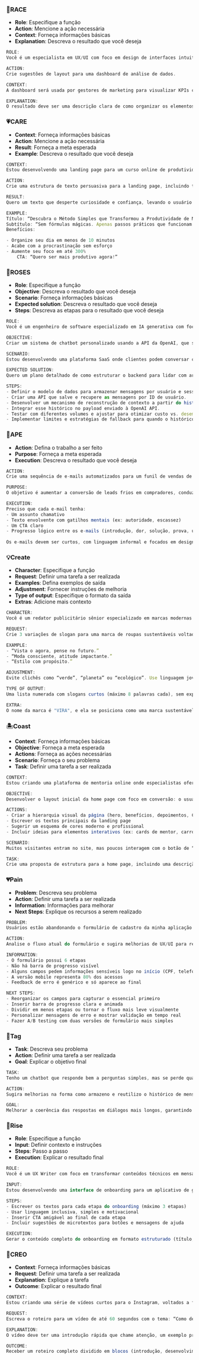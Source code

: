 ### 🏁RACE
- **Role**: Especifique a função
- **Action**: Mencione a ação necessária
- **Context**: Forneça informações básicas
- **Explanation**: Descreva o resultado que você deseja
```ts
ROLE:
Você é um especialista em UX/UI com foco em design de interfaces intuitivas.

ACTION:
Crie sugestões de layout para uma dashboard de análise de dados.

CONTEXT:
A dashboard será usada por gestores de marketing para visualizar KPIs como CAC, LTV, ROI e taxa de conversão, com dados atualizados em tempo real.

EXPLANATION:
O resultado deve ser uma descrição clara de como organizar os elementos visuais da interface (gráficos, filtros, menus, cores) para maximizar a compreensão e a usabilidade, com foco em tomada de decisão rápida.
```
### 💗CARE
- **Context**: Forneça informações básicas
- **Action**: Mencione a ação necessária
- **Result**: Forneça a meta esperada
- **Example**: Descreva o resultado que você deseja
```ts
CONTEXT:
Estou desenvolvendo uma landing page para um curso online de produtividade pessoal voltado para profissionais autônomos. O público-alvo tem entre 25 e 45 anos, já consome conteúdo de desenvolvimento pessoal, mas ainda não encontrou uma metodologia que consiga aplicar no dia a dia.

ACTION:
Crie uma estrutura de texto persuasiva para a landing page, incluindo título principal, subtítulo, tópicos de benefícios e uma chamada para ação (CTA).

RESULT:
Quero um texto que desperte curiosidade e confiança, levando o usuário a clicar no botão de inscrição.

EXAMPLE:
Título: “Descubra o Método Simples que Transformou a Produtividade de Mais de 5.000 Profissionais”  
Subtítulo: “Sem fórmulas mágicas. Apenas passos práticos que funcionam.”  
Benefícios:

- Organize seu dia em menos de 10 minutos
- Acabe com a procrastinação sem esforço
- Aumente seu foco em até 300%  
    CTA: “Quero ser mais produtivo agora!”
```
### 🌹ROSES
- **Role**: Especifique a função
- **Objective**: Descreva o resultado que você deseja
- **Scenario**: Forneça informações básicas
- **Expected solution**: Descreva o resultado que você deseja
- **Steps**: Descreva as etapas para o resultado que você deseja
```ts
ROLE:
Você é um engenheiro de software especializado em IA generativa com foco em aplicações práticas para negócios.

OBJECTIVE:
Criar um sistema de chatbot personalizado usando a API da OpenAI, que seja capaz de manter o contexto da conversa com usuários em sessões diferentes.

SCENARIO:
Estou desenvolvendo uma plataforma SaaS onde clientes podem conversar com assistentes virtuais treinados com dados específicos de seus negócios. O sistema será construído com TypeScript, NestJS no backend, e armazenará as conversas em banco de dados relacional. Queremos que o bot lembre interações passadas de um usuário para oferecer respostas mais inteligentes e contextuais.

EXPECTED SOLUTION:
Quero um plano detalhado de como estruturar o backend para lidar com armazenamento, recuperação e injeção de contexto na API da OpenAI, garantindo baixo custo e boa performance.

STEPS:
- Definir o modelo de dados para armazenar mensagens por usuário e sessão.
- Criar uma API que salve e recupere as mensagens por ID de usuário.
- Desenvolver um mecanismo de reconstrução de contexto a partir do histórico (usando summarization, se necessário).
- Integrar esse histórico no payload enviado à OpenAI API.
- Testar com diferentes volumes e ajustar para otimizar custo vs. desempenho.
- Implementar limites e estratégias de fallback para quando o histórico for muito longo.
```
### 🐒APE
- **Action**: Defina o trabalho a ser feito
- **Purpose**: Forneça a meta esperada
- **Execution**: Descreva o resultado que você deseja
```ts
ACTION:
Crie uma sequência de e-mails automatizados para um funil de vendas de um curso online de design gráfico.

PURPOSE:
O objetivo é aumentar a conversão de leads frios em compradores, conduzindo o usuário do primeiro contato até a decisão de compra em no máximo 5 e-mails.

EXECUTION:
Preciso que cada e-mail tenha:
- Um assunto chamativo
- Texto envolvente com gatilhos mentais (ex: autoridade, escassez) 
- Um CTA claro 
- Progresso lógico entre os e-mails (introdução, dor, solução, prova, urgência) 
 
Os e-mails devem ser curtos, com linguagem informal e focados em designers iniciantes que querem viver de freelas.
```
### 💡Create
- **Character**: Especifique a função
- **Request**: Definir uma tarefa a ser realizada
- **Examples**: Defina exemplos de saída
- **Adjustment**: Fornecer instruções de melhoria
- **Type of output**: Especifique o formato da saída
- **Extras**: Adicione mais contexto
```ts
CHARACTER:
Você é um redator publicitário sênior especializado em marcas modernas e descoladas.

REQUEST:
Crie 3 variações de slogan para uma marca de roupas sustentáveis voltada ao público jovem e urbano.

EXAMPLE:
- “Vista o agora, pense no futuro.”
- “Moda consciente, atitude impactante.”
- “Estilo com propósito.”

ADJUSTMENT:
Evite clichês como “verde”, “planeta” ou “ecológico”. Use linguagem jovem, criativa, com um toque de rebeldia leve.

TYPE OF OUTPUT:
Uma lista numerada com slogans curtos (máximo 8 palavras cada), sem explicações adicionais.

EXTRA:
O nome da marca é "VIRA", e ela se posiciona como uma marca sustentável, urbana e com pegada cultural. Os slogans serão usados em campanhas no Instagram, então precisam ter impacto visual e sonoro.
```
### 🏝️Coast
- **Context**: Forneça informações básicas
- **Objective**: Forneça a meta esperada
- **Actions**: Forneça as ações necessárias
- **Scenario**: Forneça o seu problema
- **Task**: Definir uma tarefa a ser realizada
```ts
CONTEXT:
Estou criando uma plataforma de mentoria online onde especialistas oferecem sessões individuais para iniciantes em suas áreas (ex: design, marketing, programação). O site será responsivo e precisa passar credibilidade e facilidade de uso.

OBJECTIVE:
Desenvolver o layout inicial da home page com foco em conversão: o usuário precisa entender o valor da mentoria em poucos segundos e ser incentivado a agendar uma sessão.

ACTIONS:
- Criar a hierarquia visual da página (hero, benefícios, depoimentos, CTA) 
- Escrever os textos principais da landing page
- Sugerir um esquema de cores moderno e profissional
- Incluir ideias para elementos interativos (ex: cards de mentor, carrossel de avaliações)

SCENARIO:
Muitos visitantes entram no site, mas poucos interagem com o botão de “Agendar Mentoria”. Acredito que o layout e o conteúdo visual/textual ainda não estão comunicando bem o diferencial da proposta.

TASK:
Crie uma proposta de estrutura para a home page, incluindo uma descrição por seção (em texto), sugestões de copy e elementos visuais que gerem confiança e ação imediata.
```
### 💔Pain
- **Problem**: Descreva seu problema
- **Action**: Definir uma tarefa a ser realizada
- **Information**: Informações para melhorar
- **Next Steps**: Explique os recursos a serem realizado
```ts
PROBLEM:
Usuários estão abandonando o formulário de cadastro da minha aplicação antes de concluir. A taxa de conversão está muito baixa, mesmo com tráfego qualificado vindo de campanhas pagas.

ACTION:
Analise o fluxo atual do formulário e sugira melhorias de UX/UI para reduzir o abandono e aumentar a taxa de finalização.

INFORMATION:
- O formulário possui 6 etapas 
- Não há barra de progresso visível 
- Alguns campos pedem informações sensíveis logo no início (CPF, telefone) 
- A versão mobile representa 80% dos acessos    
- Feedback de erro é genérico e só aparece ao final

NEXT STEPS:
- Reorganizar os campos para capturar o essencial primeiro
- Inserir barra de progresso clara e animada 
- Dividir em menos etapas ou tornar o fluxo mais leve visualmente
- Personalizar mensagens de erro e mostrar validação em tempo real
- Fazer A/B testing com duas versões de formulário mais simples
```
### 🔰Tag
- **Task**: Descreva seu problema
- **Action**: Definir uma tarefa a ser realizada
- **Goal**: Explicar o objetivo final
```ts
TASK:
Tenho um chatbot que responde bem a perguntas simples, mas se perde quando a conversa se estende por várias mensagens. Ele não mantém o contexto adequadamente.

ACTION:
Sugira melhorias na forma como armazeno e reutilizo o histórico de mensagens para manter o contexto da conversa com qualidade, usando a API da OpenAI.

GOAL:
Melhorar a coerência das respostas em diálogos mais longos, garantindo que o chatbot entenda o que foi dito anteriormente e responda de forma contextual e natural, como uma conversa humana fluida.
```
### 🚀Rise
- **Role**: Especifique a função
- **Input**: Definir contexto e instruções
- **Steps**: Passo a passo
- **Execution**: Explicar o resultado final
```ts
ROLE:
Você é um UX Writer com foco em transformar conteúdos técnicos em mensagens simples, acessíveis e com tom amigável.

INPUT:
Estou desenvolvendo uma interface de onboarding para um aplicativo de gestão financeira pessoal. O público é leigo em finanças, mas quer começar a organizar melhor o dinheiro. A interface precisa ser simples, acolhedora e educativa sem parecer chata.

STEPS:
- Escrever os textos para cada etapa do onboarding (máximo 3 etapas) 
- Usar linguagem inclusiva, simples e motivacional 
- Inserir CTA amigável ao final de cada etapa 
- Incluir sugestões de microtextos para botões e mensagens de ajuda

EXECUTION:
Gerar o conteúdo completo do onboarding em formato estruturado (título, subtítulo, CTA e mensagens de apoio), pronto para ser aplicado no app. O objetivo é que o usuário complete o onboarding com a sensação de que “organizar as finanças pode ser fácil”.
```
### 📝CREO
- **Context**: Forneça informações básicas
- **Request**: Definir uma tarefa a ser realizada
- **Explanation**: Explique a tarefa
- **Outcome**: Explicar o resultado final
```ts
CONTEXT:
Estou criando uma série de vídeos curtos para o Instagram, voltados a freelancers que estão começando a captar seus primeiros clientes. A ideia é entregar dicas práticas de forma leve e visual.

REQUEST:
Escreva o roteiro para um vídeo de até 60 segundos com o tema: “Como definir seu primeiro preço como freelancer”.

EXPLANATION:
O vídeo deve ter uma introdução rápida que chame atenção, um exemplo prático de cálculo de preço (sem complicar), e uma conclusão com dica bônus ou CTA. A linguagem precisa ser informal, mas passar autoridade. O público está começando e ainda tem medo de cobrar.

OUTCOME:
Receber um roteiro completo dividido em blocos (introdução, desenvolvimento, conclusão), pronto para ser narrado e transformado em conteúdo para Reels. O roteiro precisa informar, engajar e incentivar o seguidor a comentar ou salvar.
```


